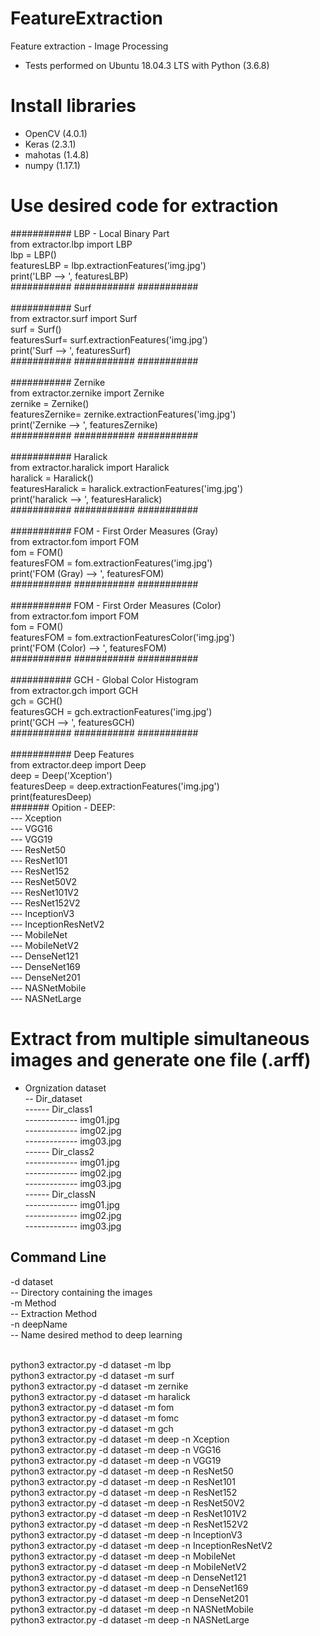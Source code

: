 # FeatureExtraction
Feature extraction - Image Processing

- Tests performed on Ubuntu 18.04.3 LTS with Python (3.6.8) 

# Install libraries
- OpenCV (4.0.1)
- Keras (2.3.1) 
- mahotas (1.4.8)
- numpy (1.17.1)


# Use desired code for extraction
########### LBP - Local Binary Part <br />
from extractor.lbp import LBP<br />
lbp = LBP()<br />
featuresLBP = lbp.extractionFeatures('img.jpg')<br />
print('LBP --> ', featuresLBP)<br />
########### ########### ########### <br />
<br />
########### Surf<br />
from extractor.surf import Surf<br />
surf = Surf()<br />
featuresSurf= surf.extractionFeatures('img.jpg')<br />
print('Surf --> ', featuresSurf)<br />
########### ########### ########### <br />
<br />
########### Zernike<br />
from extractor.zernike import Zernike<br />
zernike = Zernike()<br />
featuresZernike= zernike.extractionFeatures('img.jpg')<br />
print('Zernike --> ', featuresZernike)<br />
########### ########### ########### <br />
<br />
########### Haralick <br />
from extractor.haralick import Haralick<br />
haralick = Haralick()<br />
featuresHaralick = haralick.extractionFeatures('img.jpg')<br />
print('haralick --> ', featuresHaralick)<br />
########### ########### ###########  <br />
<br />
########### FOM - First Order Measures (Gray)<br />
from extractor.fom import FOM<br />
fom = FOM()<br />
featuresFOM = fom.extractionFeatures('img.jpg')<br />
print('FOM (Gray) --> ', featuresFOM)<br />
########### ########### ###########  <br />
<br />
########### FOM - First Order Measures (Color)<br />
from extractor.fom import FOM<br />
fom = FOM()<br />
featuresFOM = fom.extractionFeaturesColor('img.jpg')<br />
print('FOM (Color) --> ', featuresFOM)<br />
########### ########### ###########  <br />
<br />
########### GCH - Global Color Histogram<br />
from extractor.gch import GCH<br />
gch = GCH()<br />
featuresGCH = gch.extractionFeatures('img.jpg')<br />
print('GCH --> ', featuresGCH)<br />
########### ########### ###########  <br />
<br />
########### Deep Features  <br />
from extractor.deep import Deep<br />
deep = Deep('Xception')<br />
featuresDeep = deep.extractionFeatures('img.jpg')<br />
print(featuresDeep)<br />
####### Opition - DEEP:<br />
--- Xception<br />
--- VGG16<br />
--- VGG19 <br />
--- ResNet50 <br />
--- ResNet101<br />
--- ResNet152<br />
--- ResNet50V2<br />
--- ResNet101V2<br />
--- ResNet152V2<br />
--- InceptionV3<br />
--- InceptionResNetV2<br />
--- MobileNet<br />
--- MobileNetV2<br />
--- DenseNet121<br />
--- DenseNet169<br />
--- DenseNet201<br />
--- NASNetMobile<br />
--- NASNetLarge<br />


# Extract from multiple simultaneous images and generate one file (.arff)
- Orgnization dataset<br />
-- Dir_dataset<br />
------ Dir_class1<br />
------------- img01.jpg<br />
------------- img02.jpg<br />
------------- img03.jpg<br />
------ Dir_class2<br />
------------- img01.jpg<br />
------------- img02.jpg<br />
------------- img03.jpg<br />
------ Dir_classN<br />
------------- img01.jpg<br />
------------- img02.jpg<br />
------------- img03.jpg<br />

## Command Line

-d dataset<br />
-- Directory containing the images <br />
-m Method<br />
-- Extraction Method<br />
-n deepName<br />
-- Name desired method to deep learning<br />
<br />

python3 extractor.py -d dataset -m lbp <br />
python3 extractor.py -d dataset -m surf <br />
python3 extractor.py -d dataset -m zernike <br />
python3 extractor.py -d dataset -m haralick <br />
python3 extractor.py -d dataset -m fom <br />
python3 extractor.py -d dataset -m fomc <br />
python3 extractor.py -d dataset -m gch <br />
python3 extractor.py -d dataset -m deep -n Xception<br />
python3 extractor.py -d dataset -m deep -n VGG16<br />
python3 extractor.py -d dataset -m deep -n VGG19<br />
python3 extractor.py -d dataset -m deep -n ResNet50<br />
python3 extractor.py -d dataset -m deep -n ResNet101<br />
python3 extractor.py -d dataset -m deep -n ResNet152<br />
python3 extractor.py -d dataset -m deep -n ResNet50V2<br />
python3 extractor.py -d dataset -m deep -n ResNet101V2<br />
python3 extractor.py -d dataset -m deep -n ResNet152V2<br />
python3 extractor.py -d dataset -m deep -n InceptionV3<br />
python3 extractor.py -d dataset -m deep -n InceptionResNetV2<br />
python3 extractor.py -d dataset -m deep -n MobileNet<br />
python3 extractor.py -d dataset -m deep -n MobileNetV2<br />
python3 extractor.py -d dataset -m deep -n DenseNet121<br />
python3 extractor.py -d dataset -m deep -n DenseNet169<br />
python3 extractor.py -d dataset -m deep -n DenseNet201<br />
python3 extractor.py -d dataset -m deep -n NASNetMobile<br />
python3 extractor.py -d dataset -m deep -n NASNetLarge<br />
